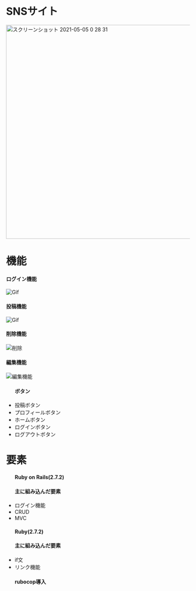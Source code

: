 <h1>SNSサイト</h1>

<img width="585" alt="スクリーンショット 2021-05-05 0 28 31" src="https://user-images.githubusercontent.com/66195678/117028715-eebbf000-ad38-11eb-82b3-0b77f85e6d1d.png">

<h1>機能</h1>

<h4>ログイン機能</h4>

![Gif](https://user-images.githubusercontent.com/66195678/117164166-53da1900-adff-11eb-9468-8e2fdc850d87.gif)


<h4>投稿機能</h4>

![Gif](https://user-images.githubusercontent.com/66195678/117167594-5be78800-ae02-11eb-95e2-2eb1a1df90f0.gif)

<h4>削除機能</h4>

![削除](https://user-images.githubusercontent.com/66195678/118457972-3e38ed80-b735-11eb-8f8f-563c450c76c0.gif)

<h4>編集機能</h4>

![編集機能](https://user-images.githubusercontent.com/66195678/118459611-dedbdd00-b736-11eb-9add-d98967b05472.gif)

<ul>
  <h4>ボタン</h4>
  <li>投稿ボタン</li>
  <li>プロフィールボタン</li>
  <li>ホームボタン</li>
  <li>ログインボタン</li>
  <li>ログアウトボタン</li>
</ul>

<h1>要素</h1>
<ul>
  <h4>Ruby on Rails(2.7.2)</h4>
  <h4>主に組み込んだ要素</h4>
  <li>ログイン機能</li>
  <li>CRUD</li>
  <li>MVC</li>
</ul>

<ul> 
  <h4>Ruby(2.7.2)</h4>
  <h4>主に組み込んだ要素</h4>
  <li>if文</li>
  <li>リンク機能</li>
</ul>


<ul> 
  <h4>rubocop導入</h4>
</ul>

